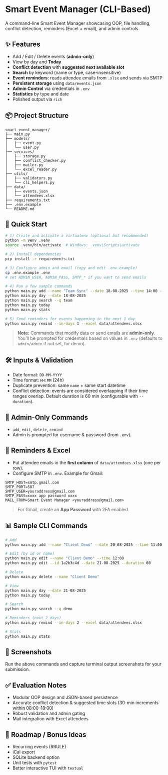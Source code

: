 # Smart Event Manager (CLI-Based)

A command-line Smart Event Manager showcasing OOP, file handling, conflict detection, reminders (Excel + email), and admin controls.

## ✨ Features
- Add / Edit / Delete events (**admin-only**)
- View by day and **Today**
- **Conflict detection** with **suggested next available slot**
- **Search** by keyword (name or type, case-insensitive)
- **Event reminders**: reads attendee emails from `.xlsx` and sends via SMTP
- **Persistent storage** using `data/events.json`
- **Admin Control** via credentials in `.env`
- **Statistics** by type and date
- Polished output via `rich`

## 📦 Project Structure
```
smart_event_manager/
├── main.py
├── models/
│   ├── event.py
│   └── user.py
├── services/
│   ├── storage.py
│   ├── conflict_checker.py
│   ├── mailer.py
│   └── excel_reader.py
├── utils/
│   ├── validators.py
│   └── cli_helpers.py
├── data/
│   ├── events.json
│   └── attendees.xlsx
├── requirements.txt
├── .env.example
└── README.md
```

## 🚀 Quick Start

```bash
# 1) Create and activate a virtualenv (optional but recommended)
python -m venv .venv
source .venv/bin/activate  # Windows: .venv\Scripts\activate

# 2) Install dependencies
pip install -r requirements.txt

# 3) Configure admin and email (copy and edit .env.example)
cp .env.example .env
# set ADMIN_USER, ADMIN_PASS, SMTP_* if you want to send emails

# 4) Run a few sample commands
python main.py add --name "Team Sync" --date 18-08-2025 --time 14:00 --type Work --location Zoom --duration 45
python main.py day --date 18-08-2025
python main.py search --q team
python main.py today
python main.py stats

# 5) Send reminders for events happening in the next 1 day
python main.py remind --in-days 1 --excel data/attendees.xlsx
```

> **Note:** Commands that modify data or send emails are **admin-only**. You'll be prompted for credentials based on values in `.env` (defaults to `admin/admin` if not set, for demo).

## 🛠️ Inputs & Validation
- Date format: `DD-MM-YYYY`
- Time format: `HH:MM` (24h)
- Duplicate prevention: same `name` + same start datetime
- Conflict detection: events are considered overlapping if their time ranges overlap. Default duration is 60 min (configurable with `--duration`).

## 🔐 Admin-Only Commands
- `add`, `edit`, `delete`, `remind`
- Admin is prompted for username & password (from `.env`).

## 📧 Reminders & Excel
- Put attendee emails in the **first column** of `data/attendees.xlsx` (one per row).
- Configure SMTP in `.env`. Example for Gmail:
```
SMTP_HOST=smtp.gmail.com
SMTP_PORT=587
SMTP_USER=youraddress@gmail.com
SMTP_PASS=xxxx app password xxxx
MAIL_FROM=Smart Event Manager <youraddress@gmail.com>
```
> For Gmail, create an **App Password** with 2FA enabled.

## 📊 Sample CLI Commands
```bash
# Add
python main.py add --name "Client Demo" --date 20-08-2025 --time 11:00 --type "Business" --location "Office" --duration 90

# Edit (by id or name)
python main.py edit --name "Client Demo" --time 12:00
python main.py edit --id 1a2b3c4d --date 21-08-2025 --duration 60

# Delete
python main.py delete --name "Client Demo"

# View
python main.py day --date 21-08-2025
python main.py today

# Search
python main.py search --q demo

# Reminders (next 2 days)
python main.py remind --in-days 2 --excel data/attendees.xlsx

# Stats
python main.py stats
```

## 🧪 Screenshots
Run the above commands and capture terminal output screenshots for your submission.

## ✅ Evaluation Notes
- Modular OOP design and JSON-based persistence
- Accurate conflict detection & suggested time slots (30-min increments within 08:00–18:00)
- Robust validation and admin gating
- Mail integration with Excel attendees

## 👣 Roadmap / Bonus Ideas
- Recurring events (RRULE)
- iCal export
- SQLite backend option
- Unit tests with `pytest`
- Better interactive TUI with `textual`
